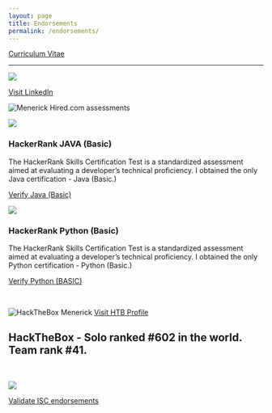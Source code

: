 ```yaml
---
layout: page
title: Endorsements
permalink: /endorsements/
---
```


[Curriculum Vitae](https://cv.securesql.info/)

<hr>

![](/images/LinkedinAssessments.png.avif)

[Visit LinkedIn](https://www.linkedin.com/in/w8mej/)


![Menerick Hired.com assessments](/images/Hired.png.avif)



![](/images/HackerRankJavaBasic.png.avif)

### HackerRank JAVA (Basic)

The HackerRank Skills Certification Test is a standardized assessment aimed at evaluating a developer’s technical proficiency. I obtained the only Java certification - Java (Basic.)

[Verify Java (Basic)](https://www.hackerrank.com/certificates/bea0e59a6a42)


![](/images/HackerRankPythonBasic.png.avif)

### HackerRank Python (Basic)

The HackerRank Skills Certification Test is a standardized assessment aimed at evaluating a developer’s technical proficiency. I obtained the only Python certification - Python (Basic.)

[Verify Python (BASIC)](https://www.hackerrank.com/certificates/4551ad5e1696)

 

![HackTheBox Menerick](/images/HackTheBox.png.avif)
[Visit HTB Profile](https://app.hackthebox.com/profile/6891)
## HackTheBox - Solo ranked #602 in the world. Team rank #41.



 


![](/images/certified-information-systems-security-professional-cissp.png.avif)



[Validate ISC endorsements](https://www.credly.com/badges/74c8e3e1-c951-4651-a905-adf5e2898186/public_url)
